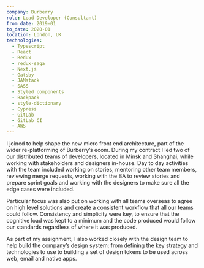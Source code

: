 ```yaml
---
company: Burberry
role: Lead Developer (Consultant)
from_date: 2019-01
to_date: 2020-01
location: London, UK
technologies:
  - Typescript
  - React
  - Redux
  - redux-saga
  - Next.js
  - Gatsby
  - JAMstack
  - SASS
  - Styled components
  - Backpack
  - style-dictionary
  - Cypress
  - GitLab
  - GitLab CI
  - AWS
---
```


I joined to help shape the new micro front end architecture, part of the wider re-platforming of Burberry’s ecom. During my contract I led two of our distributed teams of developers, located in Minsk and Shanghai, while working with stakeholders and designers in-house. Day to day activities with the team included working on stories, mentoring other team members, reviewing merge requests, working with the BA to review stories and prepare sprint goals and working with the designers to make sure all the edge cases were included.

Particular focus was also put on working with all teams overseas to agree on high level solutions and create a consistent workflow that all our teams could follow. Consistency and simplicity were key, to ensure that the cognitive load was kept to a minimum and the code produced would follow our standards regardless of where it was produced.

As part of my assignment, I also worked closely with the design team to help build the company’s design system: from defining the key strategy and technologies to use to building a set of design tokens to be used across web, email and native apps.
